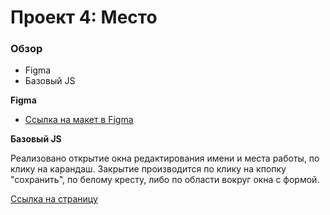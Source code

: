 # Проект 4: Место

### Обзор

* Figma
* Базовый JS

**Figma**

* [Ссылка на макет в Figma](https://www.figma.com/file/StZjf8HnoeLdiXS7dYrLAh/JavaScript.-Sprint-4)

**Базовый JS**

Реализовано открытие окна редактирования имени и места работы, по клику на карандаш.
Закрытие производится по клику на кпопку "сохранить", по белому кресту, либо по области вокруг окна с формой.

[Ссылка на страницу](https://yunesb.github.io/mesto/index.html)